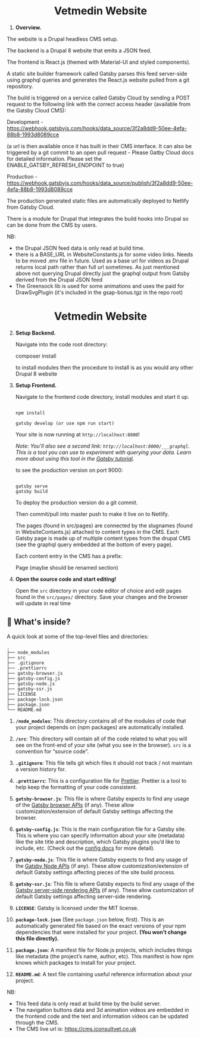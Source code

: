 <h1 align="center">Vetmedin Website</h1>

1.  **Overview.**

The website is a Drupal headless CMS setup.

The backend is a Drupal 8 website that emits a JSON feed.

The frontend is React.js (themed with Material-UI and styled components).

A static site builder framework called Gatsby parses this feed server-side using graphql queries and generates the React.js website pulled from a git repository.

The build is triggered on a service called Gatsby Cloud by sending a POST request to the following link with the correct access header (available from the Gatsby Cloud CMS):

Development - https://webhook.gatsbyjs.com/hooks/data_source/3f2a8dd9-50ee-4efa-88b8-1993d8089cce 

(a url is then available once it has built in their CMS interface. It can also be triggered by a git commit to an open pull request - Please Gatby Cloud docs for detailed information. Please set the ENABLE_GATSBY_REFRESH_ENDPOINT to true)

Production - https://webhook.gatsbyjs.com/hooks/data_source/publish/3f2a8dd9-50ee-4efa-88b8-1993d8089cce

The production generated static files are automatically deployed to Netlify from Gatsby Cloud.

There is a module for Drupal that integrates the build hooks into Drupal so can be done from the CMS by users.

NB: 
- the Drupal JSON feed data is only read at build time.
- there is a BASE_URL in WebsiteConstants.js for some video links. Needs to be moved .env file in future. Used as a base url for videos as Drupal returns local path rather than full url sometimes. As just mentioned above not querying Drupal directly just the graphql output from Gatsby derived from the Drupal JSON feed
- The Greensock lib is used for some animations and uses the paid for DrawSvgPlugin (it's included in the gsap-bonus.tgz in the repo root)

<h1 align="center">
  Vetmedin  Website
</h1>

2.  **Setup Backend.**

    Navigate into the code root directory: 

    composer install

    to install modules then the procedure to install is as you would any other Drupal 8 website

3.  **Setup Frontend.**

    Navigate to the frontend code directory, install modules and start it up.

    ```shell

    npm install

    gatsby develop (or use npm run start)

    ```

    Your site is now running at `http://localhost:8000`!

    _Note: You'll also see a second link: _`http://localhost:8000/___graphql`_. This is a tool you can use to experiment with querying your data. Learn more about using this tool in the [Gatsby tutorial](https://www.gatsbyjs.org/tutorial/part-five/#introducing-graphiql)._

    to see the production version on port 9000:

     ```shell
    
    gatsby serve
    gatsby build  
    
    ```

    To deploy the production version do a git commit. 
    
    Then commit/pull into master push to make it live on to Netlify.

    The pages (found in src/pages) are connected by the slugnames (found in WebsiteContants.js) attached to content types in the CMS. Each Gatsby page is made up of multiple content types from the drupal CMS (see the graphql query embedded at the bottom of every page).

    Each content entry in the CMS has a prefix:

    Page (maybe should be renamed section)

1.  **Open the source code and start editing!**

    Open the `src` directory in your code editor of choice and edit pages found in the `src/pages/` directory. Save your changes and the browser will update in real time

## 🧐 What's inside?

A quick look at some of the top-level files and directories:

    .
    ├── node_modules
    ├── src
    ├── .gitignore
    ├── .prettierrc
    ├── gatsby-browser.js
    ├── gatsby-config.js
    ├── gatsby-node.js
    ├── gatsby-ssr.js
    ├── LICENSE
    ├── package-lock.json
    ├── package.json
    └── README.md

1.  **`/node_modules`**: This directory contains all of the modules of code that your project depends on (npm packages) are automatically installed.

2.  **`/src`**: This directory will contain all of the code related to what you will see on the front-end of your site (what you see in the browser). `src` is a convention for “source code”.

3.  **`.gitignore`**: This file tells git which files it should not track / not maintain a version history for.

4.  **`.prettierrc`**: This is a configuration file for [Prettier](https://prettier.io/). Prettier is a tool to help keep the formatting of your code consistent.

5.  **`gatsby-browser.js`**: This file is where Gatsby expects to find any usage of the [Gatsby browser APIs](https://www.gatsbyjs.org/docs/browser-apis/) (if any). These allow customization/extension of default Gatsby settings affecting the browser.

6.  **`gatsby-config.js`**: This is the main configuration file for a Gatsby site. This is where you can specify information about your site (metadata) like the site title and description, which Gatsby plugins you’d like to include, etc. (Check out the [config docs](https://www.gatsbyjs.org/docs/gatsby-config/) for more detail).

7.  **`gatsby-node.js`**: This file is where Gatsby expects to find any usage of the [Gatsby Node APIs](https://www.gatsbyjs.org/docs/node-apis/) (if any). These allow customization/extension of default Gatsby settings affecting pieces of the site build process.

8.  **`gatsby-ssr.js`**: This file is where Gatsby expects to find any usage of the [Gatsby server-side rendering APIs](https://www.gatsbyjs.org/docs/ssr-apis/) (if any). These allow customization of default Gatsby settings affecting server-side rendering.

9.  **`LICENSE`**: Gatsby is licensed under the MIT license.

10. **`package-lock.json`** (See `package.json` below, first). This is an automatically generated file based on the exact versions of your npm dependencies that were installed for your project. **(You won’t change this file directly).**

11. **`package.json`**: A manifest file for Node.js projects, which includes things like metadata (the project’s name, author, etc). This manifest is how npm knows which packages to install for your project.

12. **`README.md`**: A text file containing useful reference information about your project.

NB: 

- This feed data is only read at build time by the build server.
- The navigation buttons data and 3d animation videos are embedded in the frontend code and the text and information videos can be updated through the CMS.
- The CMS live url is: https://cms.iconsultvet.co.uk

